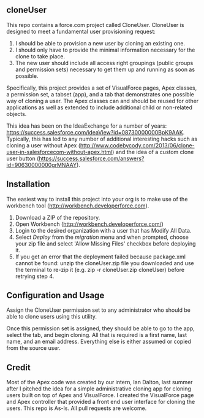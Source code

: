 ## cloneUser

This repo contains a force.com project called CloneUser. CloneUser is designed to meet a fundamental user provisioning request: 

1. I should be able to provision a new user by cloning an existing one. 
2. I should only have to provide the minimal information necessary for the clone to take place. 
3. The new user should include all access right groupings (public groups and permission sets) necessary to get them up and running as soon as possible.

Specifically, this project provides a set of
VisualForce pages, Apex classes, a permission set, a tabset (app), and a tab that demonstrates one possible way of cloning a user. The Apex classes can and should be reused for other applications as well as extended to include additional child or non-related objects.

This idea has been on the IdeaExchange for a number of years: https://success.salesforce.com/ideaView?id=08730000000BpK9AAK. Typically, this has led to any number of additional interesting hacks such as cloning a user without Apex (http://www.codebycody.com/2013/06/clone-user-in-salesforcecom-without-apex.html) and the idea of a custom clone user button (https://success.salesforce.com/answers?id=90630000000grMNAAY).

## Installation

The easiest way to install this project into your org is to make use of the workbench tool (http://workbench.developerforce.com).  

1. Download a ZIP of the repository. 
2. Open Workbench (http://workbench.developerforce.com/) 
3. Login to the desired organization with a user that has Modify All Data.  
4. Select *Deploy* from the *migration* menu and when prompted, choose your zip file and select 'Allow Missing Files' checkbox before deploying it.
5. If you get an error that the deployment failed because package.xml cannot be found: unzip the cloneUser.zip file you downloaded and use the terminal to re-zip it (e.g. zip -r cloneUser.zip cloneUser) before retrying step 4.


## Configuration and Usage

Assign the CloneUser permission set to any administrator  who should be able to clone users using this utility.

Once this permission set is assigned, they should be able to go to the app, select the tab, and begin cloning. All that is required is a first name, last name, and an email address. Everything else is either assumed or copied from the source user.

## Credit

Most of the Apex code was created by our intern, Ian Dalton, last summer after I pitched the idea for a simple administrative cloning app for cloning users built on top of Apex and VisualForce. I created the VisualForce page and Apex controller that provided a front end user interface for cloning the users. This repo is As-Is. All pull requests are welcome.
